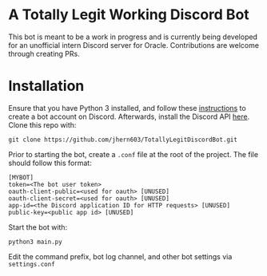 # A Totally Legit Working Discord Bot
This bot is meant to be a work in progress and is currently being developed for an unofficial intern Discord server for Oracle. Contributions are welcome through creating PRs.

# Installation
Ensure that you have Python 3 installed, and follow these [instructions](https://discordpy.readthedocs.io/en/stable/discord.html) to create a bot account on Discord.
Afterwards, install the Discord API [here](https://discordpy.readthedocs.io/en/stable/intro.html#installing).
Clone this repo with:
```
git clone https://github.com/jhern603/TotallyLegitDiscordBot.git
```
Prior to starting the bot, create a `.conf` file at the root of the project. The file should follow this format:
```
[MYBOT]
token=<The bot user token>
oauth-client-public=<used for oauth> [UNUSED]
oauth-client-secret=<used for oauth> [UNUSED]
app-id=<the Discord application ID for HTTP requests> [UNUSED]
public-key=<public app id> [UNUSED]
```
Start the bot with:
```
python3 main.py
```
Edit the command prefix, bot log channel, and other bot settings via `settings.conf`